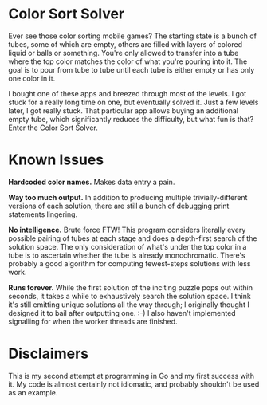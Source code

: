 # Color Sort Solver

Ever see those color sorting mobile games?  The starting state is a bunch of tubes, some of which are empty, others are filled with layers of colored liquid or balls or something.  You're only allowed to transfer into a tube where the top color matches the color of what you're pouring into it.  The goal is to pour from tube to tube until each tube is either empty or has only one color in it.  

I bought one of these apps and breezed through most of the levels.  I got stuck for a really long time on one, but eventually solved it.  Just a few levels later, I got really stuck.  That particular app allows buying an additional empty tube, which significantly reduces the difficulty, but what fun is that?  Enter the Color Sort Solver.

# Known Issues

**Hardcoded color names.** Makes data entry a pain.

**Way too much output.**  In addition to producing multiple trivially-different versions of each solution, there are still a bunch of debugging print statements lingering.

**No intelligence.**  Brute force FTW!  This program considers literally every possible pairing of tubes at each stage and does a depth-first search of the solution space.  The only consideration of what's under the top color in a tube is to ascertain whether the tube is already monochromatic.  There's probably a good algorithm for computing fewest-steps solutions with less work.

**Runs forever.** While the first solution of the inciting puzzle pops out within seconds, it takes a while to exhaustively search the solution space.  I think it's still emitting unique solutions all the way through; I originally thought I designed it to bail after outputting one. :-)  I also haven't implemented signalling for when the worker threads are finished.



# Disclaimers

This is my second attempt at programming in Go and my first success with it.  My code is almost certainly not idiomatic, and probably shouldn't be used as an example.